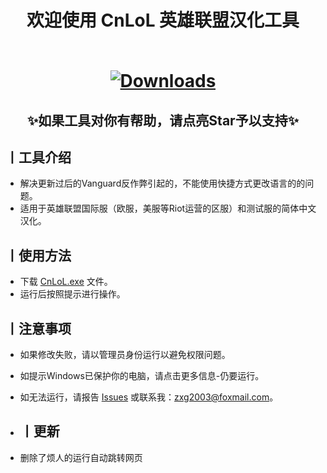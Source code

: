 <h1 align="center">欢迎使用 CnLoL 英雄联盟汉化工具
<br><br>

[![Downloads](https://img.shields.io/github/downloads/Koiii367/LOL/total)](https://github.com/Koiii367/LOL/releases/latest)

</h1>
<h2 align="center">✨如果工具对你有帮助，请点亮Star予以支持✨</h2>

## 丨工具介绍
* 解决更新过后的Vanguard反作弊引起的，不能使用快捷方式更改语言的的问题。
* 适用于英雄联盟国际服（欧服，美服等Riot运营的区服）和测试服的简体中文汉化。

## 丨使用方法

* 下载 [CnLoL.exe](https://github.com/Koiii367/LOL/releases/download/CnLoL/CnLoL.exe) 文件。
* 运行后按照提示进行操作。

## 丨注意事项

* 如果修改失败，请以管理员身份运行以避免权限问题。
* 如提示Windows已保护你的电脑，请点击更多信息-仍要运行。
* 如无法运行，请报告 [Issues](https://github.com/Koiii367/LOL/issues) 或联系我：[zxg2003@foxmail.com](mailto:zxg2003@foxmail.com)。

* ## 丨更新
* 删除了烦人的运行自动跳转网页

